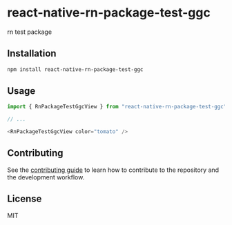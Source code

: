 # react-native-rn-package-test-ggc

rn test package

## Installation

```sh
npm install react-native-rn-package-test-ggc
```

## Usage

```js
import { RnPackageTestGgcView } from "react-native-rn-package-test-ggc";

// ...

<RnPackageTestGgcView color="tomato" />
```

## Contributing

See the [contributing guide](CONTRIBUTING.md) to learn how to contribute to the repository and the development workflow.

## License

MIT
